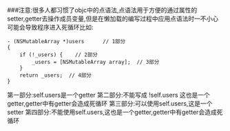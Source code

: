 ###注意:很多人都习惯了objc中的点语法,点语法用于方便的通过属性的setter,getter去操作成员变量,但是在懒加载的编写过程中应用点语法时一不小心可能会导致程序进入死循环比如: 
```
- (NSMutableArray *)users      // 1部分
{
    if (!_users) {    // 2部分
        _users = [NSMutableArray array];  // 3部分
    }
    return _users;  // 4部分
}
```

第一部分:self.users是一个getter
第二部分:不能写成 !self.users 这也是一个getter,getter中有getter会造成死循环
第三部分:可以使用self.users,这是一个setter
第四部分:不能使用self.users,这也是一个getter,getter中有getter会造成死循环